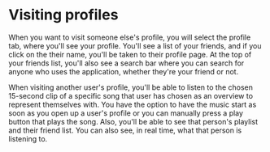 # Visiting profiles

When you want to visit someone else's profile, you will select the profile tab,
where you'll see your profile. You'll see a list of your friends, and if you
click on the their name, you'll be taken to their profile page. At the top of
your friends list, you'll also see a search bar where you can search for anyone
who uses the application, whether they're your friend or not.

When visiting another user's profile, you'll be able to listen to the chosen
15-second clip of a specific song that user has chosen as an overview to
represent themselves with. You have the option to have the music start as
soon as you open up a user's profile or you can manually press a play button
that plays the song. Also, you'll be able to see that person's playlist and
their friend list. You can also see, in real time, what that person
is listening to.
